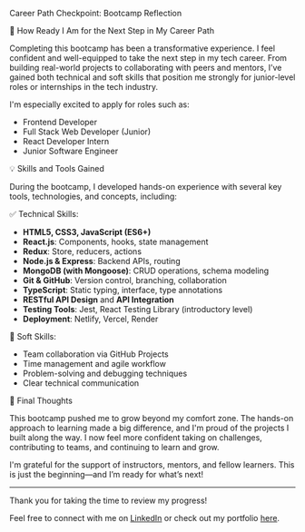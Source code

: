  Career Path Checkpoint: Bootcamp Reflection

📍 How Ready I Am for the Next Step in My Career Path

Completing this bootcamp has been a transformative experience. I feel confident and well-equipped to take the next step in my tech career. From building real-world projects to collaborating with peers and mentors, I’ve gained both technical and soft skills that position me strongly for junior-level roles or internships in the tech industry.

I'm especially excited to apply for roles such as:
- Frontend Developer
- Full Stack Web Developer (Junior)
- React Developer Intern
- Junior Software Engineer

💡 Skills and Tools Gained

During the bootcamp, I developed hands-on experience with several key tools, technologies, and concepts, including:

 ✅ Technical Skills:
- **HTML5, CSS3, JavaScript (ES6+)**
- **React.js**: Components, hooks, state management
- **Redux**: Store, reducers, actions
- **Node.js & Express**: Backend APIs, routing
- **MongoDB (with Mongoose)**: CRUD operations, schema modeling
- **Git & GitHub**: Version control, branching, collaboration
- **TypeScript**: Static typing, interface, type annotations
- **RESTful API Design** and **API Integration**
- **Testing Tools**: Jest, React Testing Library (introductory level)
- **Deployment**: Netlify, Vercel, Render

 🧠 Soft Skills:
- Team collaboration via GitHub Projects
- Time management and agile workflow
- Problem-solving and debugging techniques
- Clear technical communication

 💬 Final Thoughts

This bootcamp pushed me to grow beyond my comfort zone. The hands-on approach to learning made a big difference, and I'm proud of the projects I built along the way. I now feel more confident taking on challenges, contributing to teams, and continuing to learn and grow.

I'm grateful for the support of instructors, mentors, and fellow learners. This is just the beginning—and I’m ready for what’s next!

---

Thank you for taking the time to review my progress!

Feel free to connect with me on [LinkedIn](https://www.linkedin.com/in/oko-martins-1616amo) or check out my portfolio [here](https://your-portfolio-link.com).

